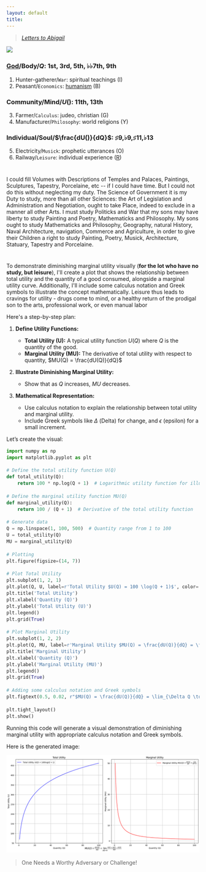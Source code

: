 ```yaml
---
layout: default
title: 
---
```


<script type="text/javascript" async
  src="https://cdnjs.cloudflare.com/ajax/libs/mathjax/2.7.7/MathJax.js?config=TeX-MML-AM_CHTML">
</script>

<script type="text/x-mathjax-config">
MathJax.Hub.Config({
  tex2jax: {
    inlineMath: [['$', '$'], ['\\(', '\\)']],
    processEscapes: true
  }
});
</script>

> *[Letters to Abigail](https://www.masshist.org/digitaladams/archive/doc?id=L17800512jasecond)*

![](https://upload.wikimedia.org/wikipedia/commons/4/49/%22The_School_of_Athens%22_by_Raffaello_Sanzio_da_Urbino.jpg)

### [God](https://www.economist.com/culture/2024/05/14/god-an-ageing-product-outperforms-expectations)/Body/$Q$: 1st, 3rd, 5th, ♭♭7th, 9th  
1. Hunter-gatherer/`War`: spiritual teachings  (I)
2. Peasant/`Economics`: [humanism](https://www.uuftc.org) (B)

### Community/Mind/$U()$: 11th, 13th
3. Farmer/`Calculus`: judeo, christian (G)
4. Manufacturer/`Philosophy`: world religions (Y)

### Individual/Soul/$\frac{dU()}{dQ}$: ♯9,♭9,♯11,♭13 
5. Electricity/`Musick`: prophetic utterances (O)
6. Railway/`Leisure`: individual experience ([R](https://www.youtube.com/watch?v=fu-3WN9TJNI))

#

I could fill Volumes with Descriptions of Temples and Palaces, Paintings, Sculptures, Tapestry, Porcelaine, etc -- if I could have time. But I could not do this without neglecting my duty. The Science of Government it is my Duty to study, more than all other Sciences: the Art of Legislation and Administration and Negotiation, ought to take Place, indeed to exclude in a manner all other Arts. I must study Politicks and War that my sons may have liberty to study Painting and Poetry, Mathematicks and Philosophy. My sons ought to study Mathematicks and Philosophy, Geography, natural History, Naval Architecture, navigation, Commerce and Agriculture, in order to give their Children a right to study Painting, Poetry, Musick, Architecture, Statuary, Tapestry and Porcelaine.

#

To demonstrate diminishing marginal utility visually (**for the lot who have no study, but leisure**), I'll create a plot that shows the relationship between total utility and the quantity of a good consumed, alongside a marginal utility curve. Additionally, I'll include some calculus notation and Greek symbols to illustrate the concept mathematically. Leisure thus leads to cravings for utility - drugs come to mind, or a healthy return of the prodigal son to the arts, professional work, or even manual labor

Here's a step-by-step plan:

1. **Define Utility Functions:**
   - **Total Utility (U):** A typical utility function $U(Q)$ where $Q$ is the quantity of the good.
   - **Marginal Utility (MU):** The derivative of total utility with respect to quantity, $MU(Q) = \frac{dU(Q)}{dQ}$

2. **Illustrate Diminishing Marginal Utility:**
   - Show that as $Q$ increases, $MU$ decreases.

3. **Mathematical Representation:**
   - Use calculus notation to explain the relationship between total utility and marginal utility.
   - Include Greek symbols like $\Delta$ (Delta) for change, and $\epsilon$ (epsilon) for a small increment.

Let’s create the visual:

```python
import numpy as np
import matplotlib.pyplot as plt

# Define the total utility function U(Q)
def total_utility(Q):
    return 100 * np.log(Q + 1)  # Logarithmic utility function for illustration

# Define the marginal utility function MU(Q)
def marginal_utility(Q):
    return 100 / (Q + 1)  # Derivative of the total utility function

# Generate data
Q = np.linspace(1, 100, 500)  # Quantity range from 1 to 100
U = total_utility(Q)
MU = marginal_utility(Q)

# Plotting
plt.figure(figsize=(14, 7))

# Plot Total Utility
plt.subplot(1, 2, 1)
plt.plot(Q, U, label=r'Total Utility $U(Q) = 100 \log(Q + 1)$', color='blue')
plt.title('Total Utility')
plt.xlabel('Quantity (Q)')
plt.ylabel('Total Utility (U)')
plt.legend()
plt.grid(True)

# Plot Marginal Utility
plt.subplot(1, 2, 2)
plt.plot(Q, MU, label=r'Marginal Utility $MU(Q) = \frac{dU(Q)}{dQ} = \frac{100}{Q + 1}$', color='red')
plt.title('Marginal Utility')
plt.xlabel('Quantity (Q)')
plt.ylabel('Marginal Utility (MU)')
plt.legend()
plt.grid(True)

# Adding some calculus notation and Greek symbols
plt.figtext(0.5, 0.02, r"$MU(Q) = \frac{dU(Q)}{dQ} = \lim_{\Delta Q \to 0} \frac{U(Q + \Delta Q) - U(Q)}{\Delta Q}$", ha="center", fontsize=12)

plt.tight_layout()
plt.show()
```

Running this code will generate a visual demonstration of diminishing marginal utility with appropriate calculus notation and Greek symbols.

Here is the generated image:

![Diminishing Marginal Utility](diminishing_marginalutility.png)

> One Needs a Worthy Adversary or Challenge!
